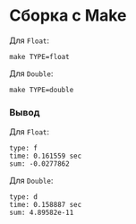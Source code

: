 # Сборка с Make

Для `Float`:

```
make TYPE=float
```

Для `Double`:

```
make TYPE=double
```

### Вывод

Для `Float`:

```
type: f
time: 0.161559 sec
sum: -0.0277862
```

Для `Double`:

```
type: d
time: 0.158887 sec
sum: 4.89582e-11
```
